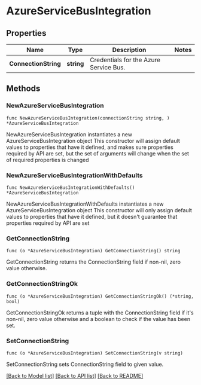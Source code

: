 # AzureServiceBusIntegration

## Properties

Name | Type | Description | Notes
------------ | ------------- | ------------- | -------------
**ConnectionString** | **string** | Credentials for the Azure Service Bus. | 

## Methods

### NewAzureServiceBusIntegration

`func NewAzureServiceBusIntegration(connectionString string, ) *AzureServiceBusIntegration`

NewAzureServiceBusIntegration instantiates a new AzureServiceBusIntegration object
This constructor will assign default values to properties that have it defined,
and makes sure properties required by API are set, but the set of arguments
will change when the set of required properties is changed

### NewAzureServiceBusIntegrationWithDefaults

`func NewAzureServiceBusIntegrationWithDefaults() *AzureServiceBusIntegration`

NewAzureServiceBusIntegrationWithDefaults instantiates a new AzureServiceBusIntegration object
This constructor will only assign default values to properties that have it defined,
but it doesn't guarantee that properties required by API are set

### GetConnectionString

`func (o *AzureServiceBusIntegration) GetConnectionString() string`

GetConnectionString returns the ConnectionString field if non-nil, zero value otherwise.

### GetConnectionStringOk

`func (o *AzureServiceBusIntegration) GetConnectionStringOk() (*string, bool)`

GetConnectionStringOk returns a tuple with the ConnectionString field if it's non-nil, zero value otherwise
and a boolean to check if the value has been set.

### SetConnectionString

`func (o *AzureServiceBusIntegration) SetConnectionString(v string)`

SetConnectionString sets ConnectionString field to given value.



[[Back to Model list]](../README.md#documentation-for-models) [[Back to API list]](../README.md#documentation-for-api-endpoints) [[Back to README]](../README.md)


